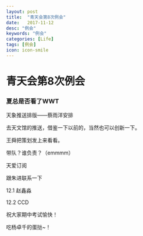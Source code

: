 ```yaml
---
layout: post
title:  "青天会第8次例会"
date:   2017-11-12
desc: "例会"
keywords: "例会"
categories: [Life]
tags: [例会]
icon: icon-smile
---
```


# 青天会第8次例会

### 夏总是否看了WWT

天象推送排版——蔡雨洋安排

去天文馆的推送，借鉴一下以前的，当然也可以创新一下。

王舜把策划发上来看看。

带队？谁负责？（emmmm）

天爱订阅

跟朱进联系一下



12.1 赵鑫淼

12.2 CCD





祝大家期中考试愉快！

吃杨卓千的蛋挞~！



